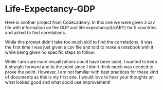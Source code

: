# Life-Expectancy-GDP
Here is another project from Codecademy. In this one we were given a csv file with information on the GDP and life expectancy(LEABY) for 5 countries and asked to find correlations. 

While this prompt didn't take too much skill to find the correlations, it was the first time I was just given a csv file and told to make a notebook with it while being given no specific steps to follow. 

While I am sure more visualizations could have been used, I wanted to keep it straight forward and to the point since I don't think much was needed to prove the point. However, I am not familiar with best practices for these kind of documents as this is my first one. I would love to hear your thoughts on what looked good and what could use improvement! 
